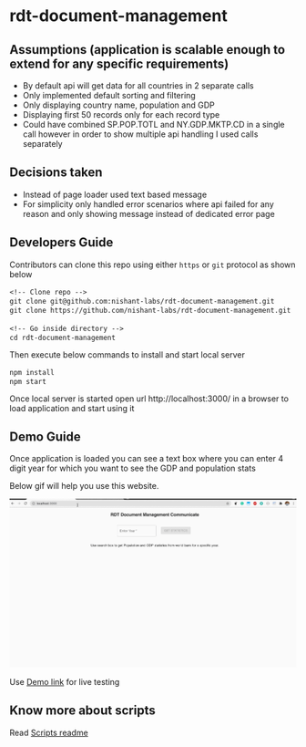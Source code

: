# rdt-document-management

## Assumptions (application is scalable enough to extend for any specific requirements)

- By default api will get data for all countries in 2 separate calls
- Only implemented default sorting and filtering
- Only displaying country name, population and GDP
- Displaying first 50 records only for each record type
- Could have combined SP.POP.TOTL and NY.GDP.MKTP.CD in a single call however in order to show multiple api handling I used calls separately

## Decisions taken

- Instead of page loader used text based message
- For simplicity only handled error scenarios where api failed for any reason and only showing message instead of dedicated error page

## Developers Guide

Contributors can clone this repo using either `https` or `git` protocol as shown below

```
<!-- Clone repo -->
git clone git@github.com:nishant-labs/rdt-document-management.git
git clone https://github.com/nishant-labs/rdt-document-management.git

<!-- Go inside directory -->
cd rdt-document-management

```

Then execute below commands to install and start local server

```
npm install
npm start
```

Once local server is started open url http://localhost:3000/ in a browser to load application and start using it

## Demo Guide

Once application is loaded you can see a text box where you can enter 4 digit year for which you want to see the GDP and population stats

Below gif will help you use this website.

![World Bank Statistics webapp demo](docs/demo.gif 'World Bank Statistics')

Use <a href="https://nishant-labs.github.io/rdt-document-management" target="_blank">Demo link</a> for live testing

## Know more about scripts

Read [Scripts readme](docs/README.cra.md)
